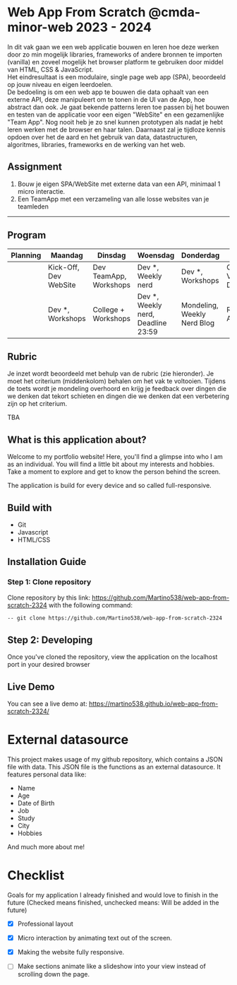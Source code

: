 # Web App From Scratch @cmda-minor-web 2023 - 2024

In dit vak gaan we een web applicatie bouwen en leren hoe deze werken door zo min mogelijk libraries, frameworks of
andere bronnen te importen (vanilla) en zoveel mogelijk het browser platform te gebruiken door middel van HTML, CSS &
JavaScript.    
Het eindresultaat is een modulaire, single page web app (SPA), beoordeeld op jouw niveau en eigen leerdoelen.    
De bedoeling is om een web app te bouwen die data ophaalt van een externe API, deze manipuleert om te tonen in de UI van
de App, hoe abstract dan ook.
Je gaat bekende patterns leren toe passen bij het bouwen en testen van de applicatie voor een eigen "WebSite" en een
gezamenlijke "Team App".
Nog nooit heb je zo snel kunnen prototypen als nadat je hebt leren werken met de browser en haar talen.
Daarnaast zal je tijdloze kennis opdoen over het de aard en het gebruik van data, datastructuren, algoritmes, libraries,
frameworks en de werking van het web.

## Assignment
1. Bouw je eigen SPA/WebSite met externe data van een API, minimaal 1 micro interactie.
2. Een TeamApp met een verzameling van alle losse websites van je teamleden

---

## Program

| Planning | Maandag               | Dinsdag                | Woensdag                           | Donderdag                   | Vrijdag                                   |
|----------|-----------------------|------------------------|------------------------------------|-----------------------------|-------------------------------------------|
|          | Kick-Off, Dev WebSite | Dev TeamApp, Workshops | Dev *, Weekly nerd                 | Dev *, Workshops            | Code review, Voortgangsgesprekken, Dev *  |
|          | Dev *, Workshops      | College + Workshops    | Dev *, Weekly nerd, Deadline 23:59 | Mondeling, Weekly Nerd Blog | Reparatiegesprekken, Afsluiting, 🍻 Fest? |

## Rubric

Je inzet wordt beoordeeld met behulp van de rubric (zie hieronder). Je moet het criterium (middenkolom) behalen om het
vak te voltooien.
Tijdens de toets wordt je mondeling overhoord en krijg je feedback over dingen die we denken dat tekort schieten en dingen die
we denken dat een verbetering zijn op het criterium.

TBA

[//]: # ()
[//]: # (| Deficiency | Criterion                                                                                                                                                                              | Improvement |)

[//]: # (|:-----------|:---------------------------------------------------------------------------------------------------------------------------------------------------------------------------------------|:------------|)

[//]: # (|            | *User Interface* - you design, build and test the user interface by applying interface design principles                                                                               |             |)

[//]: # (|            | *Code structure* - you write modular, consistent and efficient HTML, CSS and JavaScript code by applying structure and best practices. You manage state for the application and the UI |             |)

[//]: # (|            | *Data management* - you understand how you can work with an external API using asynchronous code. You can retrieve data, manipulate and dynamically convert it to structured html      |             |)

[//]: # (|            | *Project* - your app is working and published on GitHub Pages. Your project is thoroughly documented in the `README.md` file in your repository.                                       |             |)

## What is this application about?
Welcome to my portfolio website! Here, you'll find a glimpse into who I am as an individual. You will find a little bit about my interests and hobbies. Take a moment to explore and get to know the person behind the screen.

The application is build for every device and so called full-responsive.

## Build with
- Git
- Javascript
- HTML/CSS

## Installation Guide

### Step 1: Clone repository
Clone repository by this link: https://github.com/Martino538/web-app-from-scratch-2324 with the following command:
```bash
-- git clone https://github.com/Martino538/web-app-from-scratch-2324
```

## Step 2: Developing

Once you've cloned the repository, view the application on the localhost port in your desired browser

## Live Demo

You can see a live demo at:
https://martino538.github.io/web-app-from-scratch-2324/

<!-- ...but how does one use this project? What are its features 🤔 -->


# External datasource
This project makes usage of my github repository, which contains a JSON file with data. This JSON file is the functions as an external datasource. It features personal data like:

- Name
- Age
- Date of Birth
- Job
- Study
- City
- Hobbies

And much more about me!

<!-- Maybe a checklist of done stuff and stuff still on your wishlist? ✅ -->

# Checklist
Goals for my application I already finished and would love to finish in the future
(Checked means finished, unchecked means: Will be added in the future)

- [x] Professional layout
- [x] Micro interaction by animating text out of the screen.
- [x] Making the website fully responsive.
- [ ] Make sections animate like a slideshow into your view instead of scrolling down the page.

